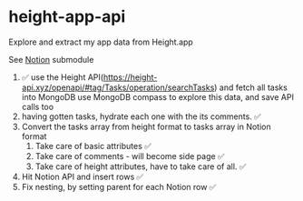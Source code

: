 # height-app-api
Explore and extract my app data from Height.app

See [Notion](https://www.notion.so/sanjarcode/Tasks-25ddd15f8bea45a5ba9c363663a59ad7?pvs=4#e60824ab87b34a2f857124f312185b2c) submodule

1. ✅ use the Height API(https://height-api.xyz/openapi/#tag/Tasks/operation/searchTasks) and fetch all tasks into MongoDB
  use MongoDB compass to explore this data, and save API calls too
2. having gotten tasks, hydrate each one with the its comments. ✅
3. Convert the tasks array from height format to tasks array in Notion format
    1. Take care of basic attributes ✅
    2. Take care of comments - will become side page ✅
    3. Take care of height attributes, have to take care of all. ✅
4. Hit Notion API and insert rows ✅
5. Fix nesting, by setting parent for each Notion row ✅
